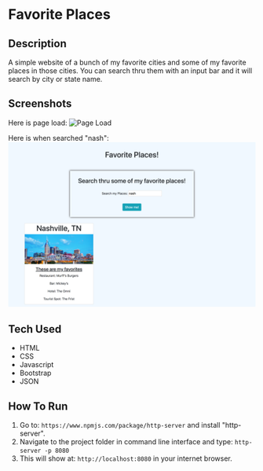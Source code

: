 # Favorite Places

## Description
A simple website of a bunch of my favorite cities and some of my favorite places in those cities. You can search thru them with an input bar and it will search by city or state name.

## Screenshots
Here is page load:
![Page Load](./assets/screenshots/page_load.png)

Here is when searched "nash":
![Sorted Places](./assets/screenshots/sorted_places.png)

## Tech Used
* HTML
* CSS
* Javascript 
* Bootstrap
* JSON

## How To Run
1. Go to: `https://www.npmjs.com/package/http-server` and install "http-server".  
2. Navigate to the project folder in command line interface and type: `http-server -p 8080`  
3. This will show at: `http://localhost:8080` in your internet browser.


